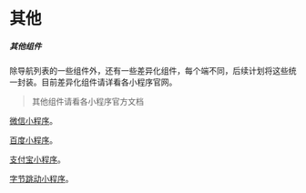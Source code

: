 # 其他

##### 其他组件

除导航列表的一些组件外，还有一些差异化组件，每个端不同，后续计划将这些统一封装。目前差异化组件请详看各小程序官网。

> 其他组件请看各小程序官方文档

[微信小程序](https://developers.weixin.qq.com/miniprogram/dev/component/)。

[百度小程序](https://smartprogram.baidu.com/docs/develop/component/view/)。

[支付宝小程序](https://docs.alipay.com/mini/component/overview)。

[字节跳动小程序](https://developer.toutiao.com/docs/comp/)。